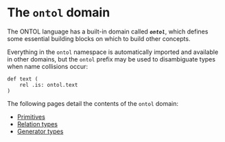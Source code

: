 # The `ontol` domain

The ONTOL language has a built-in domain called ***`ontol`***, which defines some essential building blocks on which to build other concepts.

Everything in the `ontol` namespace is automatically imported and available in other domains, but the `ontol` prefix may be used to disambiguate types when name collisions occur:

```ontol
def text (
    rel .is: ontol.text
)
```

The following pages detail the contents of the `ontol` domain:

- [Primitives](./primitives.md)
- [Relation types](./relation_types.md)
- [Generator types](./generator_types.md)
